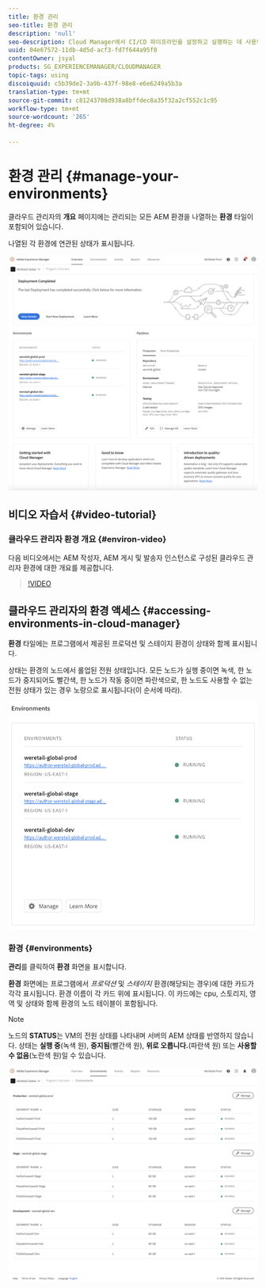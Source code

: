```yaml
---
title: 환경 관리
seo-title: 환경 관리
description: 'null'
seo-description: Cloud Manager에서 CI/CD 파이프라인을 설정하고 실행하는 데 사용되는 프로덕션 및 비프로덕션 환경 목록을 보려면 이 페이지를 따르십시오.
uuid: 04e67572-11db-4d5d-acf3-fd7f644a95f0
contentOwner: jsyal
products: SG_EXPERIENCEMANAGER/CLOUDMANAGER
topic-tags: using
discoiquuid: c5b39de2-3a9b-437f-98e8-e6e6249a5b3a
translation-type: tm+mt
source-git-commit: c81243708d938a8bffdec8a35f32a2cf552c1c95
workflow-type: tm+mt
source-wordcount: '265'
ht-degree: 4%

---
```



# 환경 관리 {#manage-your-environments}

클라우드 관리자의 **개요** 페이지에는 관리되는 모든 AEM 환경을 나열하는 **환경** 타일이 포함되어 있습니다.

나열된 각 환경에 연관된 상태가 표시됩니다.

![](assets/Manage-Environ-Overview.png)

## 비디오 자습서 {#video-tutorial}

### 클라우드 관리자 환경 개요 {#environ-video}

다음 비디오에서는 AEM 작성자, AEM 게시 및 발송자 인스턴스로 구성된 클라우드 관리자 환경에 대한 개요를 제공합니다.

>[!VIDEO](https://video.tv.adobe.com/v/26318/)

## 클라우드 관리자의 환경 액세스 {#accessing-environments-in-cloud-manager}

**환경** 타일에는 프로그램에서 제공된 프로덕션 및 스테이지 환경이 상태와 함께 표시됩니다.

상태는 환경의 노드에서 롤업된 전원 상태입니다. 모든 노드가 실행 중이면 녹색, 한 노드가 중지되어도 빨간색, 한 노드가 작동 중이면 파란색으로, 한 노드도 사용할 수 없는 전원 상태가 있는 경우 노랑으로 표시됩니다(이 순서에 따라).

![](assets/Environments-card-new.png)

### 환경 {#environments}

**관리**&#x200B;를 클릭하여 **환경** 화면을 표시합니다.

**환경** 화면에는 프로그램에서 *프로덕션* 및 *스테이지* 환경(해당되는 경우)에 대한 카드가 각각 표시됩니다. 환경 이름이 각 카드 위에 표시됩니다. 이 카드에는 cpu, 스토리지, 영역 및 상태와 함께 환경의 노드 테이블이 포함됩니다.

>[!NOTE]
>
>노드의 **STATUS**&#x200B;는 VM의 전원 상태를 나타내며 서버의 AEM 상태를 반영하지 않습니다. 상태는 **실행 중**(녹색 원), **중지됨**(빨간색 원), **위로 오릅니다.**(파란색 원) 또는 **사용할 수 없음**(노란색 원)일 수 있습니다.

![](assets/Environments-tab.png)
